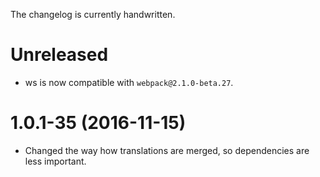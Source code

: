 The changelog is currently handwritten.

# Unreleased

- ws is now compatible with `webpack@2.1.0-beta.27`.

# 1.0.1-35 (2016-11-15)

- Changed the way how translations are merged, so dependencies are less important.
